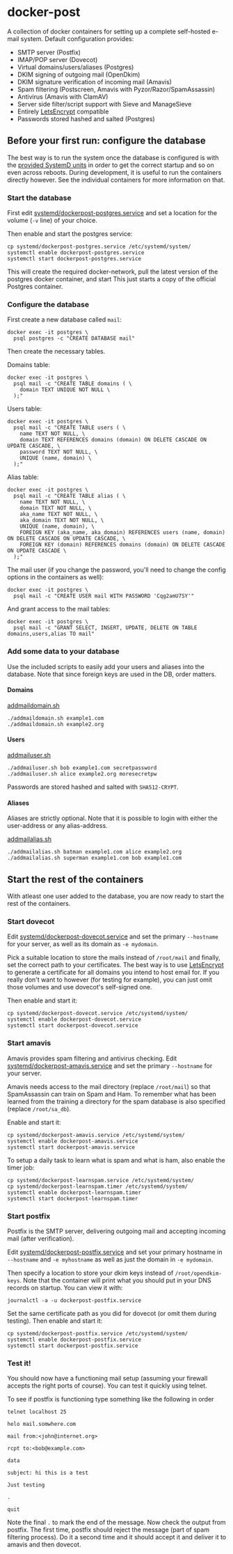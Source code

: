 # docker-post

A collection of docker containers for setting up a complete
self-hosted e-mail system. Default configuration provides:

* SMTP server (Postfix)
* IMAP/POP server (Dovecot)
* Virtual domains/users/aliases (Postgres)
* DKIM signing of outgoing mail (OpenDkim)
* DKIM signature verification of incoming mail (Amavis)
* Spam filtering (Postscreen, Amavis with Pyzor/Razor/SpamAssassin)
* Antivirus (Amavis with ClamAV)
* Server side filter/script support with Sieve and ManageSieve
* Entirely [LetsEncrypt](letsencrypt.org) compatible
* Passwords stored hashed and salted (Postgres)

## Before your first run: configure the database

The best way is to run the system once the database is configured is
with the
[provided SystemD units](https://github.com/spacecowboy/docker-post/tree/master/systemd)
in order to get the correct startup and so on even across
reboots. During development, it is useful to run the containers
directly however. See the individual containers for more information
on that.

### Start the database

First edit
[systemd/dockerpost-postgres.service](https://github.com/spacecowboy/docker-post/tree/master/systemd/dockerpost-postgres.service)
and set a location for the volume (`-v` line) of your choice.

Then enable and start the postgres service:

```
cp systemd/dockerpost-postgres.service /etc/systemd/system/
systemctl enable dockerpost-postgres.service
systemctl start dockerpost-postgres.service
```

This will create the required docker-network, pull the latest version of the postgres docker container, and start This just starts a copy of the official Postgres container.

### Configure the database

First create a new database called `mail`:

```
docker exec -it postgres \
  psql postgres -c "CREATE DATABASE mail"
```

Then create the necessary tables.

Domains table:

```
docker exec -it postgres \
  psql mail -c "CREATE TABLE domains ( \
    domain TEXT UNIQUE NOT NULL \
  );"
```

Users table:

```
docker exec -it postgres \
  psql mail -c "CREATE TABLE users ( \
    name TEXT NOT NULL, \
    domain TEXT REFERENCES domains (domain) ON DELETE CASCADE ON UPDATE CASCADE, \
    password TEXT NOT NULL, \
    UNIQUE (name, domain) \
  );"
```

Alias table:

```
docker exec -it postgres \
  psql mail -c "CREATE TABLE alias ( \
    name TEXT NOT NULL, \
    domain TEXT NOT NULL, \
    aka_name TEXT NOT NULL, \
    aka_domain TEXT NOT NULL, \
    UNIQUE (name, domain), \
    FOREIGN KEY (aka_name, aka_domain) REFERENCES users (name, domain) ON DELETE CASCADE ON UPDATE CASCADE, \
    FOREIGN KEY (domain) REFERENCES domains (domain) ON DELETE CASCADE ON UPDATE CASCADE \
  );"
```

The mail user (if you change the password, you'll need to change the
config options in the containers as well):

```
docker exec -it postgres \
  psql mail -c "CREATE USER mail WITH PASSWORD 'Cqg2amU7SY'"
```

And grant access to the mail tables:

```
docker exec -it postgres \
  psql mail -c "GRANT SELECT, INSERT, UPDATE, DELETE ON TABLE domains,users,alias TO mail"
```

### Add some data to your database

Use the included scripts to easily add your users and aliases into the
database. Note that since foreign keys are used in the DB, order
matters.

#### Domains

[addmaildomain.sh](https://github.com/spacecowboy/docker-post/blob/master/addmaildomain.sh)

```
./addmaildomain.sh example1.com
./addmaildomain.sh example2.org
```

#### Users

[addmailuser.sh](https://github.com/spacecowboy/docker-post/blob/master/addmailuser.sh)

```
./addmailuser.sh bob example1.com secretpassword
./addmailuser.sh alice example2.org moresecretpw
```

Passwords are stored hashed and salted with `SHA512-CRYPT`.

#### Aliases

Aliases are strictly optional. Note that it is possible to login with
either the user-address or any alias-address.

[addmailalias.sh](https://github.com/spacecowboy/docker-post/blob/master/addmailalias.sh)

```
./addmailalias.sh batman example1.com alice example2.org
./addmailalias.sh superman example1.com bob example1.com
```

## Start the rest of the containers

With atleast one user added to the database, you are now ready to
start the rest of the containers.

### Start dovecot

Edit
[systemd/dockerpost-dovecot.service](https://github.com/spacecowboy/docker-post/tree/master/systemd/dockerpost-dovecot.service)
and set the primary `--hostname` for your server, as well as its
domain as `-e mydomain`.

Pick a suitable location to store the mails instead of `/root/mail`
and finally, set the correct path to your certificates. The best way
is to use [LetsEncrypt](letsencrypt.org) to generate a certificate for
all domains you intend to host email for. If you really don't want
to however (for testing for example), you can just omit those volumes
and use dovecot's self-signed one.

Then enable and start it:

```
cp systemd/dockerpost-dovecot.service /etc/systemd/system/
systemctl enable dockerpost-dovecot.service
systemctl start dockerpost-dovecot.service
```

### Start amavis

Amavis provides spam filtering and antivirus checking. Edit
[systemd/dockerpost-amavis.service](https://github.com/spacecowboy/docker-post/tree/master/systemd/dockerpost-amavis.service)
and set the primary `--hostname` for your server.

Amavis needs access to the mail directory (replace `/root/mail`) so
that SpamAssassin can train on Spam and Ham. To remember what has been
learned from the training a directory for the spam database is also
specified (replace `/root/sa_db`).

Enable and start it:

```
cp systemd/dockerpost-amavis.service /etc/systemd/system/
systemctl enable dockerpost-amavis.service
systemctl start dockerpost-amavis.service
```

To setup a daily task to learn what is spam and what is ham, also
enable the timer job:

```
cp systemd/dockerpost-learnspam.service /etc/systemd/system/
cp systemd/dockerpost-learnspam.timer /etc/systemd/system/
systemctl enable dockerpost-learnspam.timer
systemctl start dockerpost-learnspam.timer
```

### Start postfix

Postfix is the SMTP server, delivering outgoing mail and accepting
incoming mail (after verification).

Edit
[systemd/dockerpost-postfix.service](https://github.com/spacecowboy/docker-post/tree/master/systemd/dockerpost-postfix.service)
and set your primary hostname in `--hostname` and `-e myhostname` as well as just the domain in `-e mydomain`.

Then specify a location to store your dkim keys instead of `/root/opendkim-keys`. Note that the container will print what you should put in your DNS records on startup. You can view it with:

    journalctl -a -u dockerpost-postfix.service

Set the same certificate path as you did for dovecot (or omit them
during testing). Then enable and start it:

```
cp systemd/dockerpost-postfix.service /etc/systemd/system/
systemctl enable dockerpost-postfix.service
systemctl start dockerpost-postfix.service
```

### Test it!

You should now have a functioning mail setup (assuming your firewall
accepts the right ports of course). You can test it quickly using telnet.

To see if postfix is functioning type something like the following in order

```
telnet localhost 25

helo mail.somwhere.com

mail from:<john@internet.org>

rcpt to:<bob@example.com>

data

subject: hi this is a test

Just testing

.

quit
```

Note the final `.` to mark the end of the message. Now check the
output from postfix. The first time, postfix should reject the message
(part of spam filtering process). Do it a second time and it should
accept it and deliver it to amavis and then dovecot.
